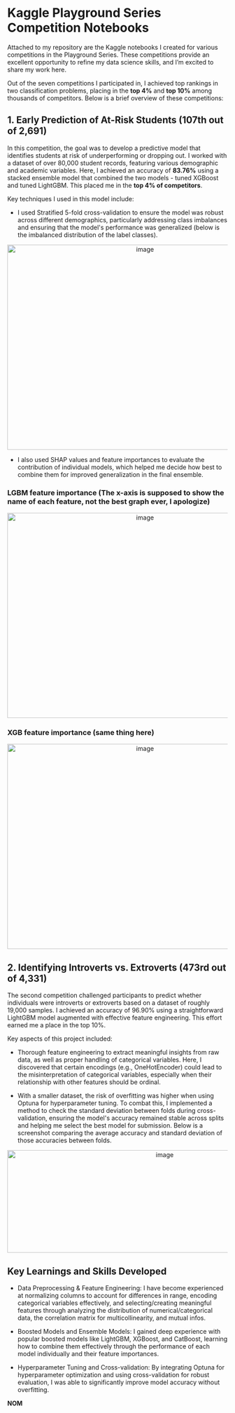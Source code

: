 # Kaggle Playground Series Competition Notebooks

Attached to my repository are the Kaggle notebooks I created for various competitions in the Playground Series. These competitions provide an excellent opportunity to refine my data science skills, and I’m excited to share my work here.

Out of the seven competitions I participated in, I achieved top rankings in two classification problems, placing in the **top 4%** and **top 10%** among thousands of competitors. Below is a brief overview of these competitions:

## 1. Early Prediction of At-Risk Students (107th out of 2,691) 

In this competition, the goal was to develop a predictive model that identifies students at risk of underperforming or dropping out. I worked with a dataset of over 80,000 student records, featuring various demographic and academic variables. Here, I achieved an accuracy of **83.76%** using a stacked ensemble model that combined the two models - tuned XGBoost and tuned LightGBM. This placed me in the **top 4% of competitors**.

Key techniques I used in this model include:
  
- I used Stratified 5-fold cross-validation to ensure the model was robust across different demographics, particularly addressing class imbalances and ensuring that the model's performance was generalized (below is the imbalanced distribution of the label classes).
<p align="center">
  <img width="614" height="468" alt="image" src="https://github.com/user-attachments/assets/42765292-c063-4a21-8b3f-a334876810d9" />
</p>


- I also used SHAP values and feature importances to evaluate the contribution of individual models, which helped me decide how best to combine them for improved generalization in the final ensemble.
### LGBM feature importance (The x-axis is supposed to show the name of each feature, not the best graph ever, I apologize)
<p align="center">
  <img width="614" height="468" alt="image" src="https://github.com/user-attachments/assets/c24a58e5-3332-4cce-a642-9359f75d5b1a" />
</p>

### XGB feature importance (same thing here)
<p align="center">
  <img width="614" height="468" alt="image" src="https://github.com/user-attachments/assets/1eabcc1c-e48d-4b83-95c2-aa67eec60fa7" />
</p>


## 2. Identifying Introverts vs. Extroverts (473rd out of 4,331)

The second competition challenged participants to predict whether individuals were introverts or extroverts based on a dataset of roughly 19,000 samples. I achieved an accuracy of 96.90% using a straightforward LightGBM model augmented with effective feature engineering. This effort earned me a place in the top 10%.

Key aspects of this project included:

- Thorough feature engineering to extract meaningful insights from raw data, as well as proper handling of categorical variables. Here, I discovered that certain encodings (e.g., OneHotEncoder) could lead to the misinterpretation of categorical variables, especially when their relationship with other features should be ordinal.

- With a smaller dataset, the risk of overfitting was higher when using Optuna for hyperparameter tuning. To combat this, I implemented a method to check the standard deviation between folds during cross-validation, ensuring the model's accuracy remained stable across splits and helping me select the best model for submission. Below is a screenshot comparing the average accuracy and standard deviation of those accuracies between folds.

<p align="center">
  <img width="704" height="234" alt="image" src="https://github.com/user-attachments/assets/64794ba9-3cf5-4f07-ba5d-8812b5829bf5" />
</p>


## Key Learnings and Skills Developed

- Data Preprocessing & Feature Engineering: I have become experienced at normalizing columns to account for differences in range, encoding categorical variables effectively, and selecting/creating meaningful features through analyzing the distribution of numerical/categorical data, the correlation matrix for multicollinearity, and mutual infos.

- Boosted Models and Ensemble Models: I gained deep experience with popular boosted models like LightGBM, XGBoost, and CatBoost, learning how to combine them effectively through the performance of each model individually and their feature importances.

- Hyperparameter Tuning and Cross-validation: By integrating Optuna for hyperparameter optimization and using cross-validation for robust evaluation, I was able to significantly improve model accuracy without overfitting.

**NOM**

